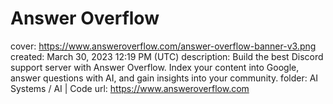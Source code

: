 # Answer Overflow

cover: https://www.answeroverflow.com/answer-overflow-banner-v3.png
created: March 30, 2023 12:19 PM (UTC)
description: Build the best Discord support server with Answer Overflow. Index your content into Google, answer questions with AI, and gain insights into your community.
folder: AI Systems / AI | Code
url: https://www.answeroverflow.com